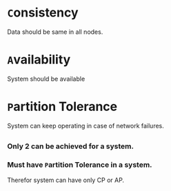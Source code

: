# `C`onsistency 
Data should be same in all nodes.
# `A`vailability 
System should be available
# `P`artition Tolerance 
System can keep operating in case of network failures.
##
### Only 2 can be achieved for a system.
### Must have `P`artition Tolerance in a system.
Therefor system can have only CP or AP.

##

